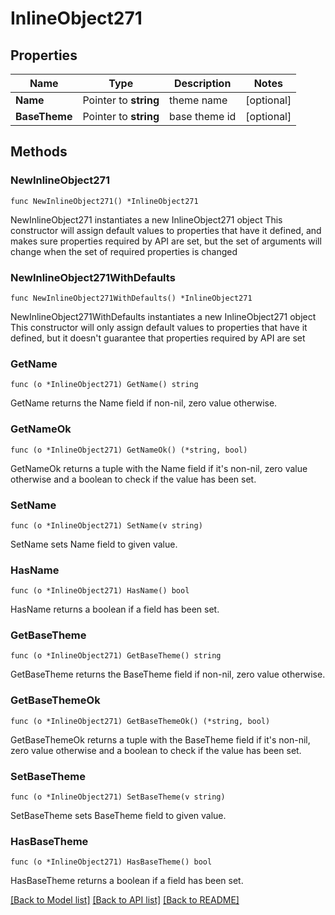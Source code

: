 # InlineObject271

## Properties

Name | Type | Description | Notes
------------ | ------------- | ------------- | -------------
**Name** | Pointer to **string** | theme name | [optional] 
**BaseTheme** | Pointer to **string** | base theme id  | [optional] 

## Methods

### NewInlineObject271

`func NewInlineObject271() *InlineObject271`

NewInlineObject271 instantiates a new InlineObject271 object
This constructor will assign default values to properties that have it defined,
and makes sure properties required by API are set, but the set of arguments
will change when the set of required properties is changed

### NewInlineObject271WithDefaults

`func NewInlineObject271WithDefaults() *InlineObject271`

NewInlineObject271WithDefaults instantiates a new InlineObject271 object
This constructor will only assign default values to properties that have it defined,
but it doesn't guarantee that properties required by API are set

### GetName

`func (o *InlineObject271) GetName() string`

GetName returns the Name field if non-nil, zero value otherwise.

### GetNameOk

`func (o *InlineObject271) GetNameOk() (*string, bool)`

GetNameOk returns a tuple with the Name field if it's non-nil, zero value otherwise
and a boolean to check if the value has been set.

### SetName

`func (o *InlineObject271) SetName(v string)`

SetName sets Name field to given value.

### HasName

`func (o *InlineObject271) HasName() bool`

HasName returns a boolean if a field has been set.

### GetBaseTheme

`func (o *InlineObject271) GetBaseTheme() string`

GetBaseTheme returns the BaseTheme field if non-nil, zero value otherwise.

### GetBaseThemeOk

`func (o *InlineObject271) GetBaseThemeOk() (*string, bool)`

GetBaseThemeOk returns a tuple with the BaseTheme field if it's non-nil, zero value otherwise
and a boolean to check if the value has been set.

### SetBaseTheme

`func (o *InlineObject271) SetBaseTheme(v string)`

SetBaseTheme sets BaseTheme field to given value.

### HasBaseTheme

`func (o *InlineObject271) HasBaseTheme() bool`

HasBaseTheme returns a boolean if a field has been set.


[[Back to Model list]](../README.md#documentation-for-models) [[Back to API list]](../README.md#documentation-for-api-endpoints) [[Back to README]](../README.md)


